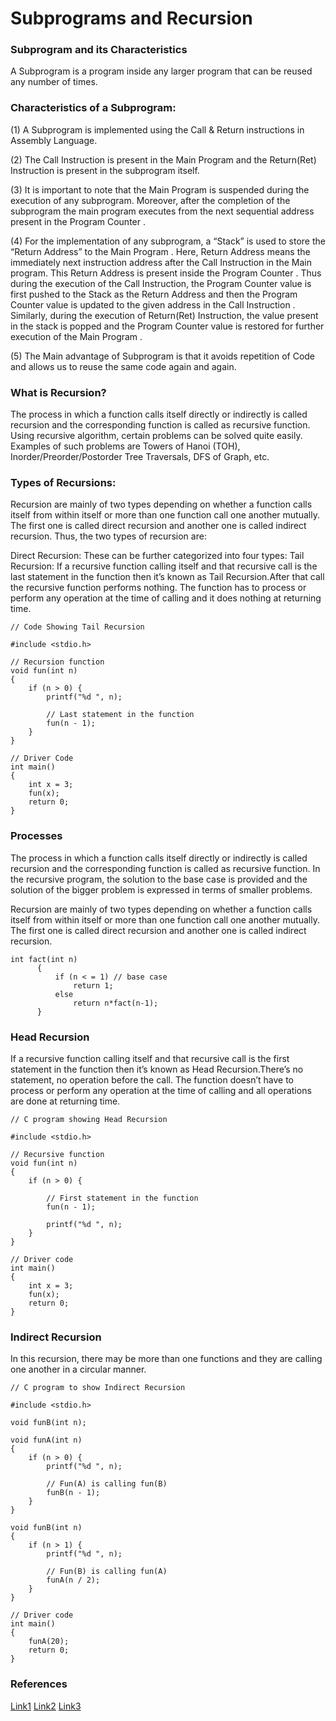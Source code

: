 # Subprograms and Recursion
### Subprogram and its Characteristics
A Subprogram is a program inside any larger program that can be reused any number of times.
### Characteristics of a Subprogram:
(1) A Subprogram is implemented using the Call & Return instructions in Assembly Language.

(2) The Call Instruction is present in the Main Program and the Return(Ret) Instruction is present in the subprogram itself.


(3) It is important to note that the Main Program is suspended during the execution of any subprogram. Moreover, after the completion of the subprogram the main program executes from the next sequential address present in the Program Counter .


(4) For the implementation of any subprogram, a “Stack” is used to store the “Return Address” to the Main Program . Here, Return Address means the immediately next instruction address after the Call Instruction in the Main program. This Return Address is present inside the Program Counter . Thus during the execution of the Call Instruction, the Program Counter value is first pushed to the Stack as the Return Address and then the Program Counter value is updated to the given address in the Call Instruction . Similarly, during the execution of Return(Ret) Instruction, the value present in the stack is popped and the Program Counter value is restored for further execution of the Main Program .


(5) The Main advantage of Subprogram is that it avoids repetition of Code and allows us to reuse the same code again and again.

### What is Recursion?
The process in which a function calls itself directly or indirectly is called recursion and the corresponding function is called as recursive function. Using recursive algorithm, certain problems can be solved quite easily. Examples of such problems are Towers of Hanoi (TOH), Inorder/Preorder/Postorder Tree Traversals, DFS of Graph, etc.

### Types of Recursions:
Recursion are mainly of two types depending on whether a function calls itself from within itself or more than one function call one another mutually. The first one is called direct recursion and another one is called indirect recursion. Thus, the two types of recursion are:


Direct Recursion: These can be further categorized into four types:
Tail Recursion: If a recursive function calling itself and that recursive call is the last statement in the function then it’s known as Tail Recursion.After that call the recursive function performs nothing. The function has to process or perform any operation at the time of calling and it does nothing at returning time.

```
// Code Showing Tail Recursion 
  
#include <stdio.h> 
  
// Recursion function 
void fun(int n) 
{ 
    if (n > 0) { 
        printf("%d ", n); 
  
        // Last statement in the function 
        fun(n - 1); 
    } 
} 
  
// Driver Code 
int main() 
{ 
    int x = 3; 
    fun(x); 
    return 0; 
} 
```
### Processes       

The process in which a function calls itself directly or indirectly is called recursion and the corresponding function is called as recursive function. In the recursive program, the solution to the base case is provided and the solution of the bigger problem is expressed in terms of smaller problems.

Recursion are mainly of two types depending on whether a function calls itself from within itself or more than one function call one another mutually. The first one is called direct recursion and another one is called indirect recursion.

```
int fact(int n)
      {
          if (n < = 1) // base case
              return 1;
          else    
              return n*fact(n-1);    
      }

```


### Head Recursion

If a recursive function calling itself and that recursive call is the first statement in the function then it’s known as Head Recursion.There’s no statement, no operation before the call. The function doesn’t have to process or perform any operation at the time of calling and all operations are done at returning time.
```
// C program showing Head Recursion 
  
#include <stdio.h> 
  
// Recursive function 
void fun(int n) 
{ 
    if (n > 0) { 
  
        // First statement in the function 
        fun(n - 1); 
  
        printf("%d ", n); 
    } 
} 
  
// Driver code 
int main() 
{ 
    int x = 3; 
    fun(x); 
    return 0; 
} 

```
### Indirect Recursion
 In this recursion, there may be more than one functions and they are calling one another in a circular manner.
```
// C program to show Indirect Recursion 
  
#include <stdio.h> 
  
void funB(int n); 
  
void funA(int n) 
{ 
    if (n > 0) { 
        printf("%d ", n); 
  
        // Fun(A) is calling fun(B) 
        funB(n - 1); 
    } 
} 
  
void funB(int n) 
{ 
    if (n > 1) { 
        printf("%d ", n); 
  
        // Fun(B) is calling fun(A) 
        funA(n / 2); 
    } 
} 
  
// Driver code 
int main() 
{ 
    funA(20); 
    return 0; 
}
```
### References 
[Link1](https://www.geeksforgeeks.org/subprogram-and-its-characteristics/)
[Link2](https://www.csee.umbc.edu/portal/help/oracle8/server.815/a67842/07_subs.htm)
[Link3](https://docs.oracle.com/cd/A57673_01/DOC/server/doc/PLS23/ch7.htm)

    
